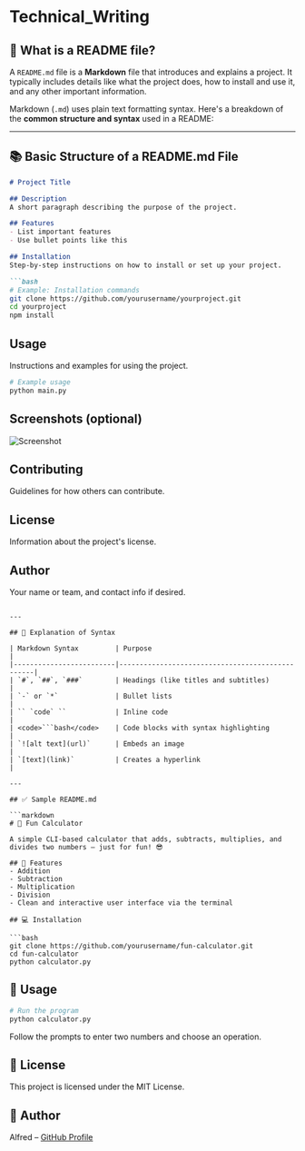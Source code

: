 # Technical_Writing

## 📘 What is a README file?

A `README.md` file is a **Markdown** file that introduces and explains a project. It typically includes details like what the project does, how to install and use it, and any other important information.

Markdown (`.md`) uses plain text formatting syntax. Here's a breakdown of the **common structure and syntax** used in a README:

---

## 📚 Basic Structure of a README.md File

````markdown
# Project Title

## Description
A short paragraph describing the purpose of the project.

## Features
- List important features
- Use bullet points like this

## Installation
Step-by-step instructions on how to install or set up your project.

```bash
# Example: Installation commands
git clone https://github.com/yourusername/yourproject.git
cd yourproject
npm install
````

## Usage

Instructions and examples for using the project.

```bash
# Example usage
python main.py
```

## Screenshots (optional)

![Screenshot](link-to-image.png)

## Contributing

Guidelines for how others can contribute.

## License

Information about the project's license.

## Author

Your name or team, and contact info if desired.

````

---

## 🧠 Explanation of Syntax

| Markdown Syntax         | Purpose                                         |
|-------------------------|-------------------------------------------------|
| `#`, `##`, `###`        | Headings (like titles and subtitles)           |
| `-` or `*`              | Bullet lists                                    |
| `` `code` ``            | Inline code                                     |
| <code>```bash</code>    | Code blocks with syntax highlighting            |
| `![alt text](url)`      | Embeds an image                                 |
| `[text](link)`          | Creates a hyperlink                             |

---

## ✅ Sample README.md

```markdown
# 🎉 Fun Calculator

A simple CLI-based calculator that adds, subtracts, multiplies, and divides two numbers — just for fun! 😎

## 🚀 Features
- Addition
- Subtraction
- Multiplication
- Division
- Clean and interactive user interface via the terminal

## 💻 Installation

```bash
git clone https://github.com/yourusername/fun-calculator.git
cd fun-calculator
python calculator.py
````

## 🧪 Usage

```bash
# Run the program
python calculator.py
```

Follow the prompts to enter two numbers and choose an operation.

## 📄 License

This project is licensed under the MIT License.

## 👤 Author

Alfred – [GitHub Profile](https://github.com/yourusername)

```
